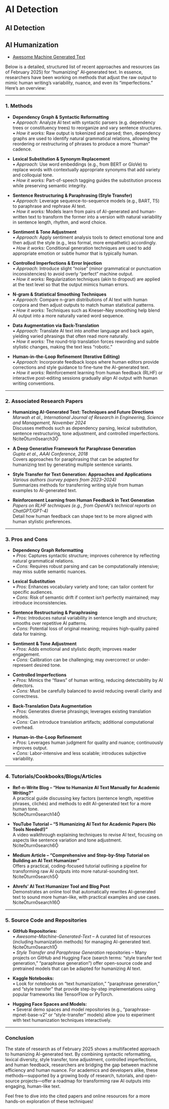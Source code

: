 # AI Detection

## AI Detection 

## AI Humanization

* [Awesome Machine Generated Text](https://github.com/ICTMCG/Awesome-Machine-Generated-Text?tab=readme-ov-file#detector-attack)


Below is a detailed, structured list of recent approaches and resources (as of February 2025) for “humanizing” AI‐generated text. In essence, researchers have been working on methods that adjust the raw output to mimic human writing’s variability, nuance, and even its “imperfections.” Here’s an overview:

---

### 1. Methods

- **Dependency Graph & Syntactic Reformatting**  
  • *Approach:* Analyze AI text with syntactic parsers (e.g. dependency trees or constituency trees) to reorganize and vary sentence structures.  
  • *How it works:* Raw output is tokenized and parsed; then, dependency graphs are used to identify natural grammatical relations, allowing the reordering or restructuring of phrases to produce a more “human” cadence.

- **Lexical Substitution & Synonym Replacement**  
  • *Approach:* Use word embeddings (e.g., from BERT or GloVe) to replace words with contextually appropriate synonyms that add variety and colloquial tone.  
  • *How it works:* Part-of-speech tagging guides the substitution process while preserving semantic integrity.

- **Sentence Restructuring & Paraphrasing (Style Transfer)**  
  • *Approach:* Leverage sequence-to-sequence models (e.g., BART, T5) to paraphrase and rephrase AI text.  
  • *How it works:* Models learn from pairs of AI-generated and human-written text to transform the former into a version with natural variability in sentence length, rhythm, and word choice.

- **Sentiment & Tone Adjustment**  
  • *Approach:* Apply sentiment analysis tools to detect emotional tone and then adjust the style (e.g., less formal, more empathetic) accordingly.  
  • *How it works:* Conditional generation techniques are used to add appropriate emotion or subtle humor that is typically human.

- **Controlled Imperfections & Error Injection**  
  • *Approach:* Introduce slight “noise” (minor grammatical or punctuation inconsistencies) to avoid overly “perfect” machine output.  
  • *How it works:* Regularization techniques (akin to dropout) are applied at the text level so that the output mimics human errors.

- **N-gram & Statistical Smoothing Techniques**  
  • *Approach:* Compare n-gram distributions of AI text with human corpora and then adjust outputs to match human statistical patterns.  
  • *How it works:* Techniques such as Kneser–Ney smoothing help blend AI output into a more naturally varied word sequence.

- **Data Augmentation via Back-Translation**  
  • *Approach:* Translate AI text into another language and back again, yielding varied phrasings that often read more naturally.  
  • *How it works:* The round-trip translation forces rewording and subtle stylistic changes, making the text less “robotic.”

- **Human-in-the-Loop Refinement (Iterative Editing)**  
  • *Approach:* Incorporate feedback loops where human editors provide corrections and style guidance to fine-tune the AI-generated text.  
  • *How it works:* Reinforcement learning from human feedback (RLHF) or interactive post-editing sessions gradually align AI output with human writing conventions.

---

### 2. Associated Research Papers

- **Humanizing AI-Generated Text: Techniques and Future Directions**  
  *Marwah et al., International Journal of Research in Engineering, Science and Management, November 2024*  
  Discusses methods such as dependency parsing, lexical substitution, sentence restructuring, tone adjustment, and controlled imperfections.  
  citeturn0search3

- **A Deep Generative Framework for Paraphrase Generation**  
  *Gupta et al., AAAI Conference, 2018*  
  Covers approaches for paraphrasing that can be adapted for humanizing text by generating multiple sentence variants.  

- **Style Transfer for Text Generation: Approaches and Applications**  
  *Various authors (survey papers from 2023–2024)*  
  Summarizes methods for transferring writing style from human examples to AI-generated text.

- **Reinforcement Learning from Human Feedback in Text Generation**  
  *Papers on RLHF techniques (e.g., from OpenAI’s technical reports on ChatGPT/GPT-4)*  
  Detail how human feedback can shape text to be more aligned with human stylistic preferences.

---

### 3. Pros and Cons

- **Dependency Graph Reformatting**  
  • *Pros:* Captures syntactic structure; improves coherence by reflecting natural grammatical relations.  
  • *Cons:* Requires robust parsing and can be computationally intensive; may miss subtle semantic nuances.

- **Lexical Substitution**  
  • *Pros:* Enhances vocabulary variety and tone; can tailor content for specific audiences.  
  • *Cons:* Risk of semantic drift if context isn’t perfectly maintained; may introduce inconsistencies.

- **Sentence Restructuring & Paraphrasing**  
  • *Pros:* Introduces natural variability in sentence length and structure; smooths over repetitive AI patterns.  
  • *Cons:* Potential loss of original meaning; requires high-quality paired data for training.

- **Sentiment & Tone Adjustment**  
  • *Pros:* Adds emotional and stylistic depth; improves reader engagement.  
  • *Cons:* Calibration can be challenging; may overcorrect or under-represent desired tone.

- **Controlled Imperfections**  
  • *Pros:* Mimics the “flaws” of human writing, reducing detectability by AI detectors.  
  • *Cons:* Must be carefully balanced to avoid reducing overall clarity and correctness.

- **Back-Translation Data Augmentation**  
  • *Pros:* Generates diverse phrasings; leverages existing translation models.  
  • *Cons:* Can introduce translation artifacts; additional computational overhead.

- **Human-in-the-Loop Refinement**  
  • *Pros:* Leverages human judgment for quality and nuance; continuously improves output.  
  • *Cons:* Labor-intensive and less scalable; introduces subjective variability.

---

### 4. Tutorials/Cookbooks/Blogs/Articles

- **Ref-n-Write Blog – “How to Humanize AI Text Manually for Academic Writing?”**  
  A practical guide discussing key factors (sentence length, repetitive phrases, clichés) and methods to edit AI-generated text for a more human tone.  
  citeturn0search14

- **YouTube Tutorial – “5 Humanizing AI Text for Academic Papers (No Tools Needed!)”**  
  A video walkthrough explaining techniques to revise AI text, focusing on aspects like sentence variation and tone adjustment.  
  citeturn0search6

- **Medium Article – “Comprehensive and Step-by-Step Tutorial on Building an AI Text Humanizer”**  
  Offers a practical, coding-focused tutorial outlining a pipeline for transforming raw AI outputs into more natural-sounding text.  
  citeturn0search5

- **Ahrefs’ AI Text Humanizer Tool and Blog Post**  
  Demonstrates an online tool that automatically rewrites AI-generated text to sound more human-like, with practical examples and use cases.  
  citeturn0search16

---

### 5. Source Code and Repositories

- **GitHub Repositories:**  
  • *Awesome-Machine-Generated-Text* – A curated list of resources (including humanization methods) for managing AI-generated text.  
    citeturn0search1  
  • *Style Transfer and Paraphrase Generation* repositories – Many projects on GitHub and Hugging Face (search terms: “style transfer text generation,” “paraphrase generation”) offer open-source code and pretrained models that can be adapted for humanizing AI text.

- **Kaggle Notebooks:**  
  • Look for notebooks on “text humanization,” “paraphrase generation,” and “style transfer” that provide step-by-step implementations using popular frameworks like TensorFlow or PyTorch.

- **Hugging Face Spaces and Models:**  
  • Several demo spaces and model repositories (e.g., “paraphrase-mpnet-base-v2” or “style-transfer” models) allow you to experiment with text humanization techniques interactively.

---

### Conclusion

The state of research as of February 2025 shows a multifaceted approach to humanizing AI-generated text. By combining syntactic reformatting, lexical diversity, style transfer, tone adjustment, controlled imperfections, and human feedback, researchers are bridging the gap between machine efficiency and human nuance. For academics and developers alike, these methods—supported by a growing body of research, tutorials, and open-source projects—offer a roadmap for transforming raw AI outputs into engaging, human-like text.

Feel free to dive into the cited papers and online resources for a more hands-on exploration of these techniques!

